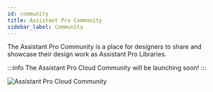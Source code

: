 ```yaml
---
id: community
title: Assistant Pro Community
sidebar_label: Community
---
```


The Assistant Pro Community is a place for designers to share and showcase their design work as Assistant Pro Libraries.

:::info
The Assistant Pro Cloud Community will be launching soon!
:::

![Assistant Pro Cloud Community](/img/assistant/cloud--community--1.jpg)
